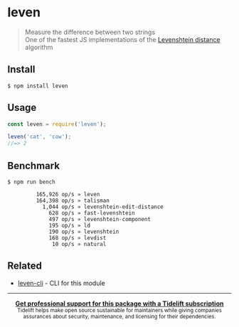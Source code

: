 # leven

> Measure the difference between two strings<br>
> One of the fastest JS implementations of the [Levenshtein distance](https://en.wikipedia.org/wiki/Levenshtein_distance) algorithm


## Install

```
$ npm install leven
```


## Usage

```js
const leven = require('leven');

leven('cat', 'cow');
//=> 2
```


## Benchmark

```
$ npm run bench
```

```
         165,926 op/s » leven
         164,398 op/s » talisman
           1,044 op/s » levenshtein-edit-distance
             628 op/s » fast-levenshtein
             497 op/s » levenshtein-component
             195 op/s » ld
             190 op/s » levenshtein
             168 op/s » levdist
              10 op/s » natural
```


## Related

- [leven-cli](https://github.com/sindresorhus/leven-cli) - CLI for this module


---

<div align="center">
	<b>
		<a href="https://tidelift.com/subscription/pkg/npm-leven?utm_source=npm-leven&utm_medium=referral&utm_campaign=readme">Get professional support for this package with a Tidelift subscription</a>
	</b>
	<br>
	<sub>
		Tidelift helps make open source sustainable for maintainers while giving companies<br>assurances about security, maintenance, and licensing for their dependencies.
	</sub>
</div>

